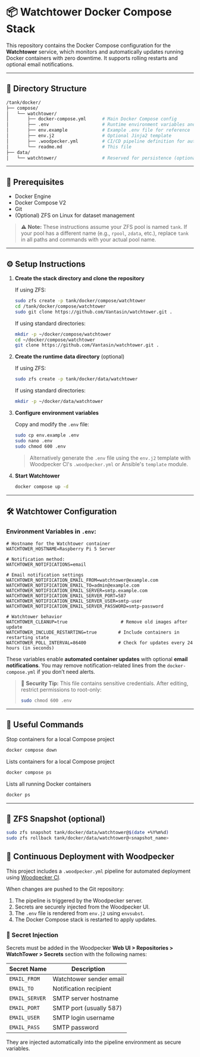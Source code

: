 # 📦 Watchtower Docker Compose Stack

This repository contains the Docker Compose configuration for the **Watchtower** service, which monitors and automatically updates running Docker containers with zero downtime. It supports rolling restarts and optional email notifications.

---

## 📁 Directory Structure

```bash
/tank/docker/
├── compose/
│   └── watchtower/
│       ├── docker-compose.yml      # Main Docker Compose config
│       ├── .env                    # Runtime environment variables and secrets (gitignored!)
│       ├── env.example             # Example .env file for reference
│       ├── env.j2                  # Optional Jinja2 template
│       ├── .woodpecker.yml         # CI/CD pipeline definition for auto-deploy
│       └── readme.md               # This file
├── data/
│   └── watchtower/                 # Reserved for persistence (optional)
```

---

## 🧰 Prerequisites

* Docker Engine
* Docker Compose V2
* Git
* (Optional) ZFS on Linux for dataset management

> ⚠️ **Note:** These instructions assume your ZFS pool is named `tank`. If your pool has a different name (e.g., `rpool`, `zdata`, etc.), replace `tank` in all paths and commands with your actual pool name.

---

## ⚙️ Setup Instructions

1. **Create the stack directory and clone the repository**

   If using ZFS:
   ```bash
   sudo zfs create -p tank/docker/compose/watchtower
   cd /tank/docker/compose/watchtower
   sudo git clone https://github.com/Vantasin/watchtower.git .
   ```

   If using standard directories:
   ```bash
   mkdir -p ~/docker/compose/watchtower
   cd ~/docker/compose/watchtower
   git clone https://github.com/Vantasin/watchtower.git .
   ```

2. **Create the runtime data directory** (optional)

   If using ZFS:
   ```bash
   sudo zfs create -p tank/docker/data/watchtower
   ```

   If using standard directories:
   ```bash
   mkdir -p ~/docker/data/watchtower
   ```

3. **Configure environment variables**

   Copy and modify the `.env` file:

   ```bash
   sudo cp env.example .env
   sudo nano .env
   sudo chmod 600 .env
   ```

   > Alternatively generate the `.env` file using the `env.j2` template with Woodpecker CI's `.woodpecker.yml` or Ansible's `template` module.

4. **Start Watchtower**

   ```bash
   docker compose up -d
   ```

---

## 🛠 Watchtower Configuration

### Environment Variables in `.env`:

```dotenv
# Hostname for the Watchtower container
WATCHTOWER_HOSTNAME=Raspberry Pi 5 Server

# Notification method:
WATCHTOWER_NOTIFICATIONS=email

# Email notification settings
WATCHTOWER_NOTIFICATION_EMAIL_FROM=watchtower@example.com
WATCHTOWER_NOTIFICATION_EMAIL_TO=admin@example.com
WATCHTOWER_NOTIFICATION_EMAIL_SERVER=smtp.example.com
WATCHTOWER_NOTIFICATION_EMAIL_SERVER_PORT=587
WATCHTOWER_NOTIFICATION_EMAIL_SERVER_USER=smtp-user
WATCHTOWER_NOTIFICATION_EMAIL_SERVER_PASSWORD=smtp-password

# Watchtower behavior
WATCHTOWER_CLEANUP=true                    # Remove old images after update
WATCHTOWER_INCLUDE_RESTARTING=true        # Include containers in restarting state
WATCHTOWER_POLL_INTERVAL=86400            # Check for updates every 24 hours (in seconds)
```

These variables enable **automated container updates** with optional **email notifications**. You may remove notification-related lines from the `docker-compose.yml` if you don’t need alerts.

> 🔐 **Security Tip:** This file contains sensitive credentials. After editing, restrict permissions to root-only:
>
> ```bash
> sudo chmod 600 .env
> ```

---

## 🧪 Useful Commands

Stop containers for a local Compose project
```bash
docker compose down
```

Lists containers for a local Compose project
```bash
docker compose ps
```

Lists all running Docker containers
```bash
docker ps
```
---

## 🧷 ZFS Snapshot (optional)

```bash
sudo zfs snapshot tank/docker/data/watchtower@$(date +%Y%m%d)
sudo zfs rollback tank/docker/data/watchtower@<snapshot_name>
```

## 🚀 Continuous Deployment with Woodpecker

This project includes a `.woodpecker.yml` pipeline for automated deployment using [Woodpecker CI](https://woodpecker-ci.org/).

When changes are pushed to the Git repository:
1. The pipeline is triggered by the Woodpecker server.
2. Secrets are securely injected from the Woodpecker UI.
3. The `.env` file is rendered from `env.j2` using `envsubst`.
4. The Docker Compose stack is restarted to apply updates.

### 🔐 Secret Injection

Secrets must be added in the Woodpecker **Web UI > Repositories > WatchTower > Secrets** section with the following names:

| Secret Name     | Description                       |
|------------------|-----------------------------------|
| `EMAIL_FROM`     | Watchtower sender email           |
| `EMAIL_TO`       | Notification recipient            |
| `EMAIL_SERVER`   | SMTP server hostname              |
| `EMAIL_PORT`     | SMTP port (usually 587)           |
| `EMAIL_USER`     | SMTP login username               |
| `EMAIL_PASS`     | SMTP password                     |

They are injected automatically into the pipeline environment as secure variables.
